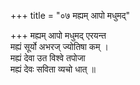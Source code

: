 +++
title = "०७ मह्यम् आपो मधुमद्"

+++
मह्यम् आपो मधुमद् एरयन्त  
मह्यं सूर्यो अभरज् ज्योतिषा कम् ।  
मह्यं देवा उत विश्वे तपोजा  
मह्यं देवः सविता व्यचो धात् ॥